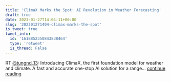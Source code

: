 ```yaml
---
title: 'ClimaX Marks the Spot: AI Revolution in Weather Forecasting'
draft: true
date: 2023-01-27T14:04:11+00:00
slug: '202301271404-climax-marks-the-spot'
is_tweet: true
tweet_info:
  id: '1618852350843838464'
  type: 'retweet'
  is_thread: False
---
```




RT [@tungnd_13](https://x.com/tungnd_13): Introducing ClimaX, the first foundation model for weather and climate. A fast and accurate one-stop AI solution for a range… [continue reading](https://x.com/sytelus/status/1618852350843838464)

